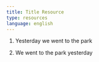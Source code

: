```yaml
---
title: Title Resource
type: resources
language: english
---
```

1. Yesterday we went to the park 

2. We went to the park yesterday
